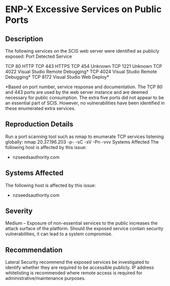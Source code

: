 ENP-X Excessive Services on Public Ports
=================================

Description
-----------
The following services on the SCIS web server were identified as publicly exposed:
Port 	Detected Service

TCP 80	HTTP 
TCP 443	HTTPS
TCP 454	Unknown 
TCP 1221	Unknown
TCP 4022	Visual Studio Remote Debugging*
TCP 4024	Visual Studio Remote Debugging*
TCP 8172	Visual Studio Web Deploy*

*Based on port number, service response and documentation. 
The TCP 80 and 443 ports are used by the web server instance and are deemed necessary for public consumption. The extra five ports did not appear to be an essential part of SCIS. However, no vulnerabilities have been identified in these enumerated extra services. 

Reproduction Details
--------------------
Run a port scanning tool such as nmap to enumerate TCP services listening globally:
nmap 20.37.196.203 -p- -sC -sV -Pn -vvv
Systems Affected
The following host is affected by this issue:
*	nzseedsauthority.com

Systems Affected
----------------
The following host is affected by this issue:
* nzseedsauthority.com

Severity
--------
Medium – Exposure of non-essential services to the public increases the attack surface of the platform. Should the exposed service contain security vulnerabilities, it can lead to a system compromise.

Recommendation
--------------
Lateral Security recommend the exposed services be investigated to identify whether they are required to be accessible publicly. IP address whitelisting is recommended where remote access is required for administrative/maintenance purposes.

